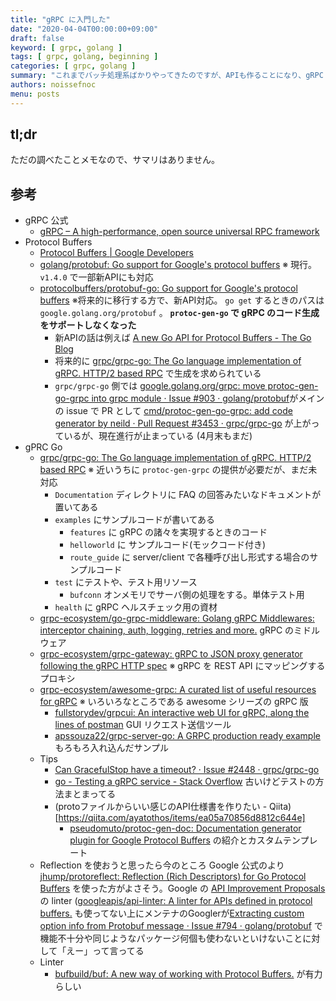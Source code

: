 ```yaml
---
title: "gRPC に入門した"
date: "2020-04-04T00:00:00+09:00"
draft: false
keyword: [ grpc, golang ]
tags: [ grpc, golang, beginning ]
categories: [ grpc, golang ]
summary: "これまでバッチ処理系ばかりやってきたのですが、APIも作ることになり、gRPC に入門することになりました"
authors: noissefnoc
menu: posts
---
```


## tl;dr

ただの調べたことメモなので、サマリはありません。

## 参考

* gRPC 公式
    * [gRPC – A high-performance, open source universal RPC framework](https://grpc.io/)
* Protocol Buffers
    * [Protocol Buffers | Google Developers](https://developers.google.com/protocol-buffers)
    * [golang/protobuf: Go support for Google's protocol buffers](https://github.com/golang/protobuf) ※ 現行。 `v1.4.0` で一部新APIにも対応
    * [protocolbuffers/protobuf-go: Go support for Google's protocol buffers](https://github.com/protocolbuffers/protobuf-go) ※将来的に移行する方で、新API対応。 `go get` するときのパスは `google.golang.org/protobuf` 。 **`protoc-gen-go` で gRPC のコード生成をサポートしなくなった**
        * 新APIの話は例えば [A new Go API for Protocol Buffers - The Go Blog](https://blog.golang.org/protobuf-apiv2)
        * 将来的に [grpc/grpc-go: The Go language implementation of gRPC. HTTP/2 based RPC](https://github.com/grpc/grpc-go) で生成を求められている
        * `grpc/grpc-go` 側では [google.golang.org/grpc: move protoc-gen-go-grpc into grpc module · Issue #903 · golang/protobuf](https://github.com/golang/protobuf/issues/903)がメインの issue で PR として [cmd/protoc-gen-go-grpc: add code generator by neild · Pull Request #3453 · grpc/grpc-go](https://github.com/grpc/grpc-go/pull/3453) が上がっているが、現在進行が止まっている (4月末もまだ)
* gPRC Go
    * [grpc/grpc-go: The Go language implementation of gRPC. HTTP/2 based RPC](https://github.com/grpc/grpc-go) ※ 近いうちに `protoc-gen-grpc` の提供が必要だが、まだ未対応
        * `Documentation` ディレクトリに FAQ の回答みたいなドキュメントが置いてある
        * `examples` にサンプルコードが書いてある
            * `features` に gRPC の諸々を実現するときのコード
            * `helloworld` に サンプルコード(モックコード付き)
            * `route_guide` に server/client で各種呼び出し形式する場合のサンプルコード
        * `test` にテストや、テスト用リソース
            * `bufconn` オンメモリでサーバ側の処理をする。単体テスト用
        * `health` に gRPC ヘルスチェック用の資材
    * [grpc-ecosystem/go-grpc-middleware: Golang gRPC Middlewares: interceptor chaining, auth, logging, retries and more.](https://github.com/grpc-ecosystem/go-grpc-middleware) gRPC のミドルウェア
    * [grpc-ecosystem/grpc-gateway: gRPC to JSON proxy generator following the gRPC HTTP spec](https://github.com/grpc-ecosystem/grpc-gateway) ※ gRPC を REST API にマッピングするプロキシ
    * [grpc-ecosystem/awesome-grpc: A curated list of useful resources for gRPC](https://github.com/grpc-ecosystem/awesome-grpc) ※ いろいろなところである awesome シリーズの gRPC 版
        * [fullstorydev/grpcui: An interactive web UI for gRPC, along the lines of postman](https://github.com/fullstorydev/grpcui) GUI リクエスト送信ツール
        * [apssouza22/grpc-server-go: A GRPC production ready example](https://github.com/apssouza22/grpc-server-go) もろもろ入れ込んだサンプル
    * Tips
        * [Can GracefulStop have a timeout? · Issue #2448 · grpc/grpc-go](https://github.com/grpc/grpc-go/issues/2448)
        * [go - Testing a gRPC service - Stack Overflow](https://stackoverflow.com/questions/42102496/testing-a-grpc-service) 古いけどテストの方法まとまってる
        * (protoファイルからいい感じのAPI仕様書を作りたい - Qiita)[https://qiita.com/ayatothos/items/ea05a70856d8812c644e]
            * [pseudomuto/protoc-gen-doc: Documentation generator plugin for Google Protocol Buffers](https://github.com/pseudomuto/protoc-gen-doc) の紹介とカスタムテンプレート
    * Reflection を使おうと思ったら今のところ Google 公式のより [jhump/protoreflect: Reflection (Rich Descriptors) for Go Protocol Buffers](https://github.com/jhump/protoreflect) を使った方がよさそう。Google の [API Improvement Proposals](https://aip.dev/) の linter ([googleapis/api-linter: A linter for APIs defined in protocol buffers.](https://github.com/googleapis/api-linter) も使ってない上にメンテナのGooglerが[Extracting custom option info from Protobuf message · Issue #794 · golang/protobuf](https://github.com/golang/protobuf/issues/794#issuecomment-519353512) で機能不十分や同じようなパッケージ何個も使わないといけないことに対して「えー」って言ってる
    * Linter
        * [bufbuild/buf: A new way of working with Protocol Buffers.](https://github.com/bufbuild/buf) が有力らしい